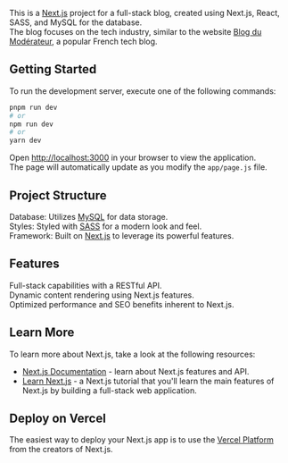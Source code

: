 This is a [Next.js](https://nextjs.org/) project for a full-stack blog, created using Next.js, React, SASS, and MySQL for the database.\
The blog focuses on the tech industry, similar to the website [Blog du Modérateur](https://www.blogdumoderateur.com/), a popular French tech blog.

## Getting Started

To run the development server, execute one of the following commands:

```bash
pnpm run dev
# or
npm run dev
# or
yarn dev
```

Open [http://localhost:3000](http://localhost:3000) in your browser to view the application.\
The page will automatically update as you modify the `app/page.js` file.

## Project Structure

Database: Utilizes [MySQL](https://www.mysql.com/fr/) for data storage.\
Styles: Styled with [SASS](https://sass-lang.com/documentation/) for a modern look and feel.\
Framework: Built on [Next.js](https://nextjs.org/) to leverage its powerful features.

## Features

Full-stack capabilities with a RESTful API.\
Dynamic content rendering using Next.js features.\
Optimized performance and SEO benefits inherent to Next.js.

## Learn More

To learn more about Next.js, take a look at the following resources:

- [Next.js Documentation](https://nextjs.org/docs) - learn about Next.js features and API.
- [Learn Next.js](https://nextjs.org/learn/dashboard-app) - a Next.js tutorial that you'll learn the main features of Next.js by building a full-stack web application.

## Deploy on Vercel

The easiest way to deploy your Next.js app is to use the [Vercel Platform](https://vercel.com/) from the creators of Next.js.
